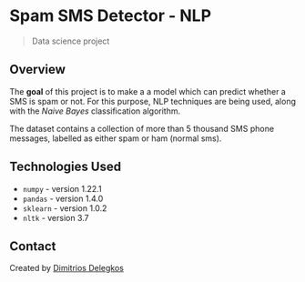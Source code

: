 # Spam SMS Detector - NLP
> Data science project


## Overview
The **goal** of this project is to make a a model which can predict whether a SMS is spam or not. For this purpose, NLP techniques are being used, along with the *Naive Bayes* classification algorithm.

The dataset contains a collection of more than 5 thousand SMS phone messages, labelled as either spam or ham (normal sms).

## Technologies Used
- `numpy` - version 1.22.1
- `pandas` - version 1.4.0
- `sklearn` - version 1.0.2
- `nltk` - version 3.7
## Contact
Created by [Dimitrios Delegkos](https://www.linkedin.com/in/dimitrios-delegkos-24a596151/)